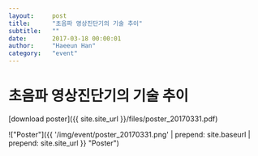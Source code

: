 ```yaml
---
layout:     post
title:      "초음파 영상진단기의 기술 추이"
subtitle:   ""
date:       2017-03-18 00:00:01
author:     "Haeeun Han"
category:   "event"
---
```


# 초음파 영상진단기의 기술 추이

[download poster]({{ site.site_url }}/files/poster_20170331.pdf)

!["Poster"]({{ '/img/event/poster_20170331.png' | prepend: site.baseurl | prepend: site.site_url }} "Poster")
